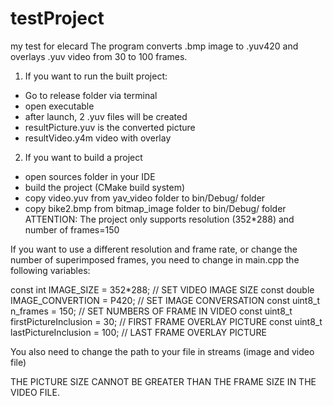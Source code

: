 # testProject
my test for elecard
The program converts .bmp image to .yuv420 and overlays .yuv video from 30 to 100 frames.

1) If you want to run the built project:
- Go to release folder via terminal
- open executable
- after launch, 2 .yuv files will be created
- resultPicture.yuv is the converted picture
- resultVideo.y4m video with overlay

2) If you want to build a project
- open sources folder in your IDE
- build the project (CMake build system)
- copy video.yuv from yav_video folder to bin/Debug/ folder
- copy bike2.bmp from bitmap_image folder to bin/Debug/ folder
ATTENTION:
The project only supports resolution (352*288) and number of frames=150

If you want to use a different resolution and frame rate, or
change the number of superimposed frames, you need to change in main.cpp
the following variables:

const int IMAGE_SIZE = 352*288; // SET VIDEO IMAGE SIZE
const double IMAGE_CONVERTION = P420; // SET IMAGE CONVERSATION
const uint8_t n_frames = 150; // SET NUMBERS OF FRAME IN VIDEO
const uint8_t firstPictureInclusion = 30; // FIRST FRAME OVERLAY PICTURE
const uint8_t lastPictureInclusion = 100; // LAST FRAME OVERLAY PICTURE

You also need to change the path to your file in streams (image and video file)

THE PICTURE SIZE CANNOT BE GREATER THAN THE FRAME SIZE IN THE VIDEO FILE.
